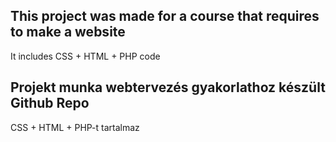 ## This project was made for a course that requires to make a website
It includes CSS + HTML + PHP code

## Projekt munka webtervezés gyakorlathoz készült Github Repo
CSS + HTML + PHP-t tartalmaz


